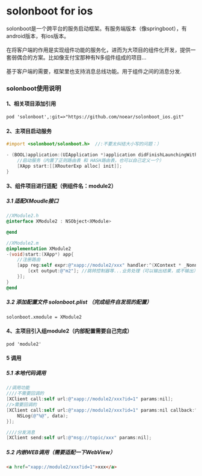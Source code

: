# solonboot for ios
solonboot是一个跨平台的服务启动框架。有服务端版本（像springboot），有android版本，有ios版本。<br/>
<br/>
在将客户端的作用是实现组件功能的服务化，进而为大项目的组件化开发，提供一套弱偶合的方案。比如像支付宝那种有N多组件组成的项目...<br/>
<br/>
基于客户端的需要，框架里也支持消息总线功能。用于组件之间的消息分发.
<br/>

### solonboot使用说明

#### 1、相关项目添加引用

`pod 'solonboot',:git=>"https://github.com/noear/solonboot_ios.git"`

#### 2、主项目启动服务
```Objective-C
#import <solonboot/solonboot.h>  //:不要太纠结大小写的问题：）

- (BOOL)application:(UIApplication *)application didFinishLaunchingWithOptions:(NSDictionary *)launchOptions {
    //启动服务（内置了正则路由表 和 HASH路由表，也可以自己定义一个）
    [XApp start:[[XRouterExp alloc] init]];
}
```

#### 3、组件项目进行适配（例组件名：module2）
##### 3.1 适配XMoudle接口
```Objective-C
//XModule2.h
@interface XModule2 : NSObject<XModule>

@end

//XModule2.m
@implementation XModule2
-(void)start:(XApp*) app{
    //注册路由
    [app reg:self expr:@"xapp://module2/xxx" handler:^(XContext * _Nonnull cxt) {
        [cxt output:@"m2"]; //跳转控制器等...业务处理（可以输出结果，或不输出）
    }];
}
@end
```
##### 3.2 添加配置文件 solonboot.plist （完成组件自发现的配置）
`solonboot.xmodule = XModule2`

#### 4、主项目引入组module2（内部配置需要自己完成）
`pod 'module2'`

#### 5 调用
##### 5.1 本地代码调用
```Objective-C
//调用功能
////不需要回调的
[XClient call:self url:@"xapp://module2/xxx?id=1" params:nil]; 
//>需要回调的
[XClient call:self url:@"xapp://module2/xxx?id=1" params:nil callback:^(id  _Nonnull data) {
    NSLog(@"%@", data); 
}];

////分发消息
[XClient send:self url:@"msg://topic/xxx" params:nil];
```
##### 5.2 内嵌WEB调用（需要适配一下WebView）
```html
<a href="xapp://module2/xxx?id=1">xxx</a>
```
